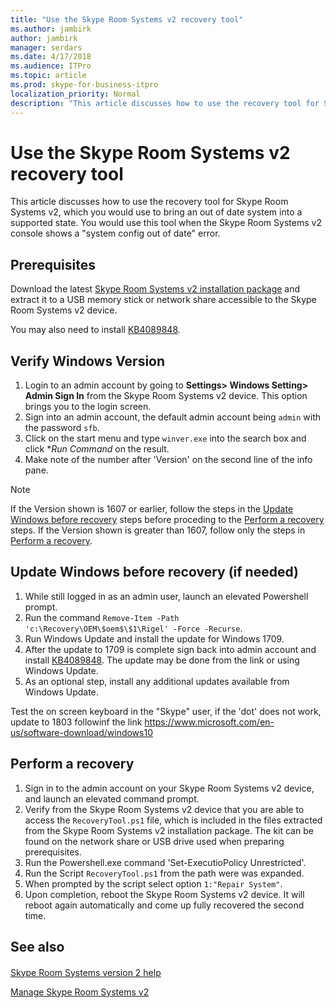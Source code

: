 ```yaml
---
title: "Use the Skype Room Systems v2 recovery tool"
ms.author: jambirk
author: jambirk
manager: serdars
ms.date: 4/17/2018
ms.audience: ITPro
ms.topic: article
ms.prod: skype-for-business-itpro
localization_priority: Normal
description: "This article discusses how to use the recovery tool for Skype Room Systems v2, which you would use to bring an out of date system into a supported state."
---
```


# Use the Skype Room Systems v2 recovery tool
 
This article discusses how to use the recovery tool for Skype Room Systems v2, which you would use to bring an out of date system into a supported state. You would use this tool when the Skype Room Systems v2 console shows a "system config out of date" error.
  

<a name="Prerequisites"> </a>  
## Prerequisites

Download the latest [Skype Room Systems v2 installation package](https://go.microsoft.com/fwlink/?linkid=851168) and extract it to a USB memory stick or network share accessible to the Skype Room Systems v2 device.

You may also need to install [KB4089848](http://download.windowsupdate.com/d/msdownload/update/software/updt/2018/03/windows10.0-kb4089848-x64_db7c5aad31c520c6983a937c3d53170e84372b11.msu).

<a name="Windows-ver"> </a>
## Verify Windows Version 

1. Login to an admin account by going to **Settings> Windows Setting> Admin Sign In** from the Skype Room Systems v2 device. This option brings you to the login screen.
2. Sign into an admin account, the default admin account being `admin` with the password `sfb`.
3. Click on the start menu and type `winver.exe` into the search box and click **Run Command* on the result.
4. Make note of the number after 'Version' on the second line of the info pane.

>[!NOTE]
>If the Version shown is 1607 or earlier, follow the steps in the <a href="#Windows-up">Update Windows before recovery</a> steps before proceding to the <a href="#Perform">Perform a recovery</a> steps. If the Version shown is greater than 1607, follow only the steps in <a href="#Perform">Perform a recovery</a>.

<a name="Windows-up"> </a>
## Update Windows before recovery (if needed)

1. While still logged in as an admin user, launch an elevated Powershell prompt.
2. Run the command `Remove-Item -Path 'c:\Recovery\OEM\$oem$\$1\Rigel' -Force -Recurse`.
3. Run Windows Update and install the update for Windows 1709.
4. After the update to 1709 is complete sign back into admin account and install [KB4089848](http://download.windowsupdate.com/d/msdownload/update/software/updt/2018/03/windows10.0-kb4089848-x64_db7c5aad31c520c6983a937c3d53170e84372b11.msu). The update may be done from the link or using Windows Update.
5. As an optional step, install any additional updates available from Windows Update.

Test the on screen keyboard in the "Skype" user, if the 'dot' does not work, update to 1803 followinf the link https://www.microsoft.com/en-us/software-download/windows10


<a name="Perform"> </a>
## Perform a recovery

1. Sign in to the admin account on your Skype Room Systems v2 device, and launch an elevated command prompt.
2. Verify from the Skype Room Systems v2 device that you are able to access the `RecoveryTool.ps1` file, which is included in the files extracted from the Skype Room Systems v2 installation package. The kit can be found on the network share or USB drive used when preparing prerequisites.
3. Run the Powershell.exe command 'Set-ExecutioPolicy Unrestricted'.
4. Run the Script `RecoveryTool.ps1` from the path were was expanded.
5. When prompted by the script select option `1:"Repair System"`.
6. Upon completion, reboot the Skype Room Systems v2 device. It will reboot again automatically and come up fully recovered the second time.



<a name="See"> </a>  
## See also


#### 
[Skype Room Systems version 2 help](https://support.office.com/en-us/article/Skype-Room-Systems-version-2-help-e667f40e-5aab-40c1-bd68-611fe0002ba2)

[Manage Skype Room Systems v2](skype-room-systems-v2.md)
#### 
